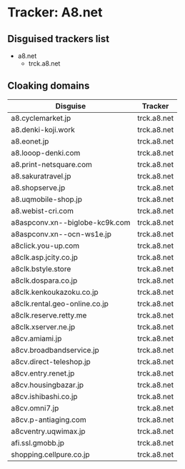 # Tracker: A8.net

## Disguised trackers list

* a8.net
    * trck.a8.net

## Cloaking domains

| Disguise | Tracker |
| ---- | ---- |
| a8.cyclemarket.jp | trck.a8.net |
| a8.denki-koji.work | trck.a8.net |
| a8.eonet.jp | trck.a8.net |
| a8.looop-denki.com | trck.a8.net |
| a8.print-netsquare.com | trck.a8.net |
| a8.sakuratravel.jp | trck.a8.net |
| a8.shopserve.jp | trck.a8.net |
| a8.uqmobile-shop.jp | trck.a8.net |
| a8.webist-cri.com | trck.a8.net |
| a8aspconv.xn--biglobe-kc9k.com | trck.a8.net |
| a8aspconv.xn--ocn-ws1e.jp | trck.a8.net |
| a8click.you-up.com | trck.a8.net |
| a8clk.asp.jcity.co.jp | trck.a8.net |
| a8clk.bstyle.store | trck.a8.net |
| a8clk.dospara.co.jp | trck.a8.net |
| a8clk.kenkoukazoku.co.jp | trck.a8.net |
| a8clk.rental.geo-online.co.jp | trck.a8.net |
| a8clk.reserve.retty.me | trck.a8.net |
| a8clk.xserver.ne.jp | trck.a8.net |
| a8cv.amiami.jp | trck.a8.net |
| a8cv.broadbandservice.jp | trck.a8.net |
| a8cv.direct-teleshop.jp | trck.a8.net |
| a8cv.entry.renet.jp | trck.a8.net |
| a8cv.housingbazar.jp | trck.a8.net |
| a8cv.ishibashi.co.jp | trck.a8.net |
| a8cv.omni7.jp | trck.a8.net |
| a8cv.p-antiaging.com | trck.a8.net |
| a8cventry.uqwimax.jp | trck.a8.net |
| afi.ssl.gmobb.jp | trck.a8.net |
| shopping.cellpure.co.jp | trck.a8.net |